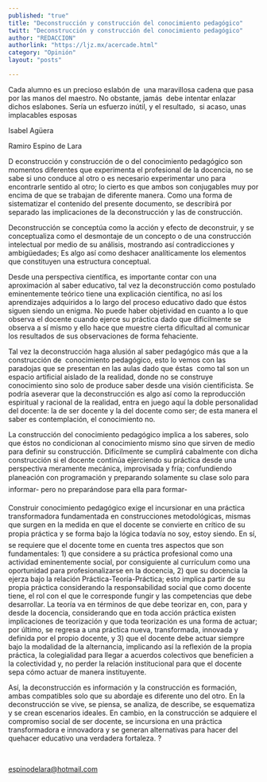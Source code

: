 ```yaml
---
published: "true"
title: "Deconstrucción y construcción del conocimiento pedagógico"
twitt: "Deconstrucción y construcción del conocimiento pedagógico"
author: "REDACCION"
authorlink: "https://ljz.mx/acercade.html"
category: "Opinión"
layout: "posts"

---
```



  Cada alumno es un precioso eslabón de  una maravillosa cadena que pasa por las manos del maestro. No obstante, jamás  debe intentar enlazar dichos eslabones. Sería un esfuerzo inútil, y el resultado,  si acaso, unas implacables esposas



  Isabel Agüera



  Ramiro Espino de Lara



  D econstrucción y construcción de o del conocimiento pedagógico son momentos diferentes que experimenta el profesional de la docencia, no se sabe si uno conduce al otro o es necesario experimentar uno para encontrarle sentido al otro; lo cierto es que ambos son conjugables muy por encima de que se trabajan de diferente manera. Como una forma de sistematizar el contenido del presente documento, se describirá por separado las implicaciones de la deconstrucción y las de construcción.



  Deconstrucción se conceptúa como la acción y efecto de deconstruir, y se conceptualiza como el desmontaje de un concepto o de una construcción intelectual por medio de su análisis, mostrando así contradicciones y ambigüedades; Es algo así como deshacer analíticamente los elementos que constituyen una estructura conceptual.



  Desde una perspectiva científica, es importante contar con una aproximación al saber educativo, tal vez la deconstrucción como postulado eminentemente teórico tiene una explicación científica, no así los aprendizajes adquiridos a lo largo del proceso educativo dado que éstos siguen siendo un enigma. No puede haber objetividad en cuanto a lo que observa el docente cuando ejerce su práctica dado que difícilmente se observa a sí mismo y ello hace que muestre cierta dificultad al comunicar los resultados de sus observaciones de forma fehaciente.



  Tal vez la deconstrucción haga alusión al saber pedagógico más que a la construcción de  conocimiento pedagógico, esto lo vemos con las paradojas que se presentan en las aulas dado que éstas  como tal son un espacio artificial aislado de la realidad, donde no se construye conocimiento sino solo de produce saber desde una visión cientificista. Se podría aseverar que la deconstrucción es algo así como la reproducción espiritual y racional de la realidad, entra en juego aquí la doble personalidad del docente: la de ser docente y la del docente como ser; de esta manera el saber es contemplación, el conocimiento no.



  La construcción del conocimiento pedagógico implica a los saberes, solo que éstos no condicionan al conocimiento mismo sino que sirven de medio para definir su construcción. Difícilmente se cumplirá cabalmente con dicha construcción si el docente continúa ejerciendo su práctica desde una perspectiva meramente mecánica, improvisada y fría; confundiendo planeación con programación y preparando solamente su clase solo para informar- pero no preparándose para ella para formar-



  Construir conocimiento pedagógico exige el incursionar en una práctica transformadora fundamentada en construcciones metodológicas, mismas que surgen en la medida en que el docente se convierte en crítico de su propia práctica y se forma bajo la lógica todavía no soy, estoy siendo. En sí, se requiere que el docente tome en cuenta tres aspectos que son fundamentales: 1) que considere a su práctica profesional como una actividad eminentemente social, por consiguiente al currículum como una oportunidad para profesionalizarse en la docencia, 2) que su docencia la ejerza bajo la relación Práctica-Teoría-Práctica; esto implica partir de su propia práctica considerando la responsabilidad social que como docente tiene, el rol con el que le corresponde fungir y las competencias que debe desarrollar. La teoría va en términos de que debe teorizar en, con, para y desde la docencia, considerando que en toda acción práctica existen implicaciones de teorización y que toda teorización es una forma de actuar; por último, se regresa a una práctica nueva, transformada, innovada y definida por el propio docente, y 3) que el docente debe actuar siempre bajo la modalidad de la alternancia, implicando así la reflexión de la propia práctica, la colegialidad para llegar a acuerdos colectivos que beneficien a la colectividad y, no perder la relación institucional para que el docente sepa cómo actuar de manera instituyente.



  Así, la deconstrucción es información y la construcción es formación, ambas compatibles solo que su abordaje es diferente uno del otro. En la deconstrucción se vive, se piensa, se analiza, de describe, se esquematiza y se crean escenarios ideales. En cambio, en la construcción se adquiere el compromiso social de ser docente, se incursiona en una práctica transformadora e innovadora y se generan alternativas para hacer del quehacer educativo una verdadera fortaleza. ?



   



  espinodelara@hotmail.com

